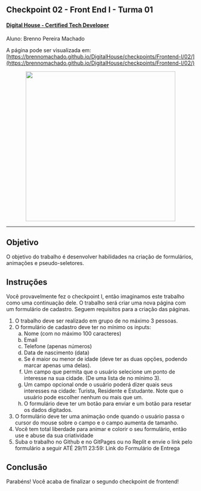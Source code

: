 ## Checkpoint 02 - Front End I - Turma 01

#### [Digital House - Certified Tech Developer](https://brennomachado.github.io/DigitalHouse/)

Aluno: Brenno Pereira Machado

A página pode ser visualizada em: [https://brennomachado.github.io/DigitalHouse/checkpoints/Frontend-I/02/](https://brennomachado.github.io/DigitalHouse/checkpoints/Frontend-I/02/)

<div>
<p align="center"><a  href="https://brennomachado.github.io/DigitalHouse/checkpoints/Frontend-I/02/" target="_blank"><img height="400" src="./img/capa-frontend1png"></a></p>
</div>

---

## Objetivo

O objetivo do trabalho é desenvolver habilidades na criação de formulários, animações e pseudo-seletores.

## Instruções

Você provavelmente fez o checkpoint I, então imaginamos este trabalho como uma continuação dele. O trabalho será criar uma nova página com um formulário de cadastro. Seguem requisitos para a criação das páginas.

<ol>
  <li type="numbers">O trabalho deve ser realizado em grupo de no máximo 3 pessoas.</li>
  <li type="numbers">O formulário de cadastro deve ter no mínimo os inputs:
    <ol>
      <li type="a">Nome (com no máximo 100 caracteres)</li>
      <li type="a">Email</li>
      <li type="a">Telefone (apenas números)</li>
      <li type="a">Data de nascimento (data)</li>
      <li type="a">Se é maior ou menor de idade (deve ter as duas opções, podendo marcar apenas uma delas).</li>
      <li type="a">Um campo que permita que o usuário selecione um ponto de interesse na sua cidade. (De uma lista de no mínimo 3).</li>
      <li type="a">Um campo opcional onde o usuário poderá dizer quais seus interesses na cidade: Turista, Residente e Estudante. Note que o usuário pode escolher nenhum ou mais que um.</li>
      <li type="a">O formulário deve ter um botão para enviar e um botão para resetar os dados digitados.</li>
    </ol>
  </li>
  <li type="numbers">O formulário deve ter uma animação onde quando o usuário passa o cursor do mouse sobre o campo e o campo aumenta de tamanho. </li>
  <li type="numbers">Você tem total liberdade para animar e colorir o seu formulário, então use e abuse da sua criatividade</li>
  <li type="numbers">Suba o trabalho no Github e no GitPages ou no Replit e envie o link pelo formulário a seguir ATÉ 29/11 23:59:  Link do Formulário de Entrega</li>

</ol>

## Conclusão

Parabéns! Você acaba de finalizar o segundo checkpoint de frontend!
